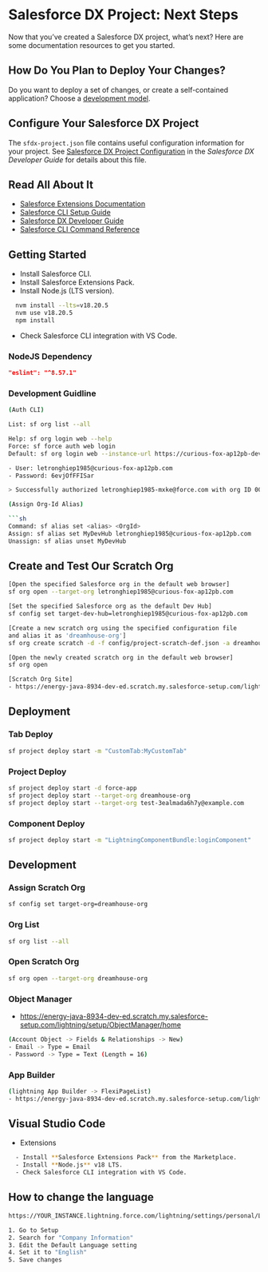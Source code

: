 # Salesforce DX Project: Next Steps

Now that you’ve created a Salesforce DX project, what’s next? Here are some documentation resources to get you started.

## How Do You Plan to Deploy Your Changes?

Do you want to deploy a set of changes, or create a self-contained application? Choose a [development model](https://developer.salesforce.com/tools/vscode/en/user-guide/development-models).

## Configure Your Salesforce DX Project

The `sfdx-project.json` file contains useful configuration information for your project. See [Salesforce DX Project Configuration](https://developer.salesforce.com/docs/atlas.en-us.sfdx_dev.meta/sfdx_dev/sfdx_dev_ws_config.htm) in the _Salesforce DX Developer Guide_ for details about this file.

## Read All About It

- [Salesforce Extensions Documentation](https://developer.salesforce.com/tools/vscode/)
- [Salesforce CLI Setup Guide](https://developer.salesforce.com/docs/atlas.en-us.sfdx_setup.meta/sfdx_setup/sfdx_setup_intro.htm)
- [Salesforce DX Developer Guide](https://developer.salesforce.com/docs/atlas.en-us.sfdx_dev.meta/sfdx_dev/sfdx_dev_intro.htm)
- [Salesforce CLI Command Reference](https://developer.salesforce.com/docs/atlas.en-us.sfdx_cli_reference.meta/sfdx_cli_reference/cli_reference.htm)

## Getting Started

- Install Salesforce CLI.
- Install Salesforce Extensions Pack.
- Install Node.js (LTS version).

```sh
  nvm install --lts=v18.20.5
  nvm use v18.20.5
  npm install
```

- Check Salesforce CLI integration with VS Code.

### NodeJS Dependency

```json
"eslint": "^8.57.1"
```

### Development Guidline

````sh
(Auth CLI)

List: sf org list --all

Help: sf org login web --help
Force: sf force auth web login
Default: sf org login web --instance-url https://curious-fox-ap12pb-dev-ed.trailblaze.my.salesforce.com --set-default

- User: letronghiep1985@curious-fox-ap12pb.com
- Password: 6evjOfFFISar

> Successfully authorized letronghiep1985-mxke@force.com with org ID 00Dd50000044tIAEAY

(Assign Org-Id Alias)

```sh
Command: sf alias set <alias> <OrgId>
Assign: sf alias set MyDevHub letronghiep1985@curious-fox-ap12pb.com
Unassign: sf alias unset MyDevHub
````

## Create and Test Our Scratch Org

```sh
[Open the specified Salesforce org in the default web browser]
sf org open --target-org letronghiep1985@curious-fox-ap12pb.com

[Set the specified Salesforce org as the default Dev Hub]
sf config set target-dev-hub=letronghiep1985@curious-fox-ap12pb.com

[Create a new scratch org using the specified configuration file
and alias it as 'dreamhouse-org']
sf org create scratch -d -f config/project-scratch-def.json -a dreamhouse-org

[Open the newly created scratch org in the default web browser]
sf org open

[Scratch Org Site]
- https://energy-java-8934-dev-ed.scratch.my.salesforce-setup.com/lightning/setup/ObjectManager/home
```

## Deployment

### Tab Deploy

```sh
sf project deploy start -m "CustomTab:MyCustomTab"
```

### Project Deploy

```sh
sf project deploy start -d force-app
sf project deploy start --target-org dreamhouse-org
sf project deploy start --target-org test-3ealmada6h7y@example.com
```

### Component Deploy

```sh
sf project deploy start -m "LightningComponentBundle:loginComponent"
```

## Development

### Assign Scratch Org

```sh
sf config set target-org=dreamhouse-org
```

### Org List

```sh
sf org list --all
```

### Open Scratch Org

```sh
sf org open --target-org dreamhouse-org
```

### Object Manager

- https://energy-java-8934-dev-ed.scratch.my.salesforce-setup.com/lightning/setup/ObjectManager/home

```sh
(Account Object -> Fields & Relationships -> New)
- Email -> Type = Email
- Password -> Type = Text (Length = 16)
```

### App Builder

```sh
(lightning App Builder -> FlexiPageList)
- https://energy-java-8934-dev-ed.scratch.my.salesforce-setup.com/lightning/setup/FlexiPageList/page
```

## Visual Studio Code

- Extensions

```sh
  - Install **Salesforce Extensions Pack** from the Marketplace.
  - Install **Node.js** v18 LTS.
  - Check Salesforce CLI integration with VS Code.
```

## How to change the language

```sh
https://YOUR_INSTANCE.lightning.force.com/lightning/settings/personal/LanguageAndTimeZone/home

1. Go to Setup
2. Search for "Company Information"
3. Edit the Default Language setting
4. Set it to "English"
5. Save changes
```
